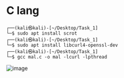 # C lang
```
┌──(kali㉿kali)-[~/Desktop/Task_1]
└─$ sudo apt install scrot
┌──(kali㉿kali)-[~/Desktop/Task_1]
└─$ sudo apt install libcurl4-openssl-dev
┌──(kali㉿kali)-[~/Desktop/Task_1]
└─$ gcc mal.c -o mal -lcurl -lpthread 
```
![image](https://github.com/user-attachments/assets/2a1781d4-b87d-4e38-87dd-812e68b3c1c2)

